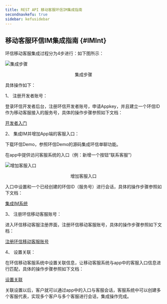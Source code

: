 ```yaml
---
title: REST API 移动客服环信IM集成指南
secondnavkefu: true
sidebar: kefusidebar
---
```

## 移动客服环信IM集成指南 {#IMInt}

环信移动客服集成过程分为4步进行：如下图所示：

![集成步骤](/img/kefu/16.png)
<center>集成步骤</center>

具体操作如下：

1、	注册开发者账号：

登录环信开发者后台，注册环信开发者账号，申请Appkey，并且建立一个环信ID作为移动客服接入的服务号，具体的操作步骤参照如下文档：

[开发者入门](http://www.easemob.com/docs/gettingstart/#section-1/)

2、	集成IM并增加App端的客服入口：

下载环信Demo，参照环信Demo的源码集成环信单聊功能。

在app中提供访问客服系统的入口（例：新增一个按钮“联系客服”）

![增加客服入口](/img/kefu/16.png)
<center>增加客服入口</center>


入口中设置和一个已经创建的环信ID（服务号）进行会话，具体的操作步骤参照如下文档：

[集成IM系统](http://www.easemob.com/docs/gettingstart/#section-2)

3、	注册环信移动客服账号：

进入环信移动客服注册界面，注册环信移动客服账号，具体的操作步骤参照如下文档：

[注册环信移动客服账号](http://www.easemob.com/docs/kefu/#1112)

4、	设置关联：

在环信移动客服系统中设置关联信息，让移动客服系统与app中的客服入口信息进行匹配，具体的操作步骤参照如下文档：

[设置关联](http://www.easemob.com/docs/kefu/#1115)

关联设置以后，客户就可以通过app中的入口与客服会话，客服系统中可以创建多个客服代表，实现多个客户与多个客服进行会话，集成操作完成。  
